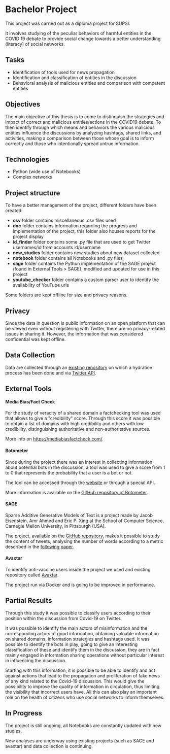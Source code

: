 # Bachelor Project

This project was carried out as a diploma project for SUPSI.

It involves studying of the peculiar behaviors of harmful entities in the COVID 19 debate to provide social change towards a better understanding (literacy) of social networks. 

## Tasks

- Identification of tools used for news propagation
- Identification and classification of entities in the discussion
- Behavioral analysis of malicious entities and comparison with competent entities

## Objectives

The main objective of this thesis is to come to distinguish the strategies and impact of correct and malicious entities/actions in the COVID19 debate.
To then identify through which means and behaviors the various malicious entities influence the discussions by analyzing hashtags, shared links, and activities, making a comparison between those whose goal is to inform correctly and those who intentionally spread untrue information.

## Technologies

- Python (wide use of Notebooks)
- Complex networks

## Project structure

To have a better management of the project, different folders have been created:
- **csv** folder contains miscellaneous .csv files used
- **doc** folder contains information regarding the progress and implementation of the project, this folder also houses reports for the project display
- **id_finder** folder contains some .py file that are used to get Twitter usernames/id from accounts id/username
- **new_studies** folder contains new studies about new dataset collected
- **notebook** folder contains all Notebooks and .py files
- **sage** folder contains the Python implementation of the SAGE project (found in External Tools > SAGE), modified and updated for use in this project
- **youtube_checker** folder contains a custom parser user to identify the availability of YouTube urls

Some folders are kept offline for size and privacy reasons.

## Privacy

Since the data in question is public information on an open platform that can be viewed even without registering with Twitter, there are no privacy-related issues in sharing it. However, the information that was considered confidential was kept offline.

## Data Collection

Data are collected through an [existing repository](https://github.com/echen102/COVID-19-TweetIDs) on which a hydration process has been done and via [Twitter API](https://developer.twitter.com/en/docs).

## External Tools

#### Media Bias/Fact Check

For the study of veracity of a shared domain a factchecking tool was used that allows to give a "credibility" score.
Through this score it was possible to obtain a list of domains with high credibility and others with low credibility, distinguishing authoritative and non-authoritative sources.

More info on https://mediabiasfactcheck.com/.


#### Botometer

Since during the project there was an interest in collecting information about potential bots in the discussion, a tool was used to give a score from 1 to 0 that represents the probability that a user is a bot or not.

The tool can be accessed through the [website](https://botometer.osome.iu.edu/) or through a special API.

More information is available on the [GitHub repository of Botometer](https://github.com/IUNetSci/botometer-python).

#### SAGE

Sparse Additive Generative Models of Text is a project made by Jacob Eisenstein, Amr Ahmed and Eric P. Xing at the 
School of Computer Science, Carnegie Mellon University, in Pittsburgh (USA).

The project, available on the [GitHub repository](https://github.com/jacobeisenstein/SAGE), makes it possible to study the content of tweets, analysing the number of words according to a metric described in the [following paper](http://www.icml-2011.org/papers/534_icmlpaper.pdf).


#### Avaxtar

To identify anti-vaccine users inside the project we used and existing repository called [Avaxtar](https://github.com/Matheus-Schmitz/avaxtar).

The project run via Docker and is going to be improved in performance.


## Partial Results

Through this study it was possible to classify users according to their position within the discussion from Covid-19 on Twitter. 

It was possible to identify the main actors of misinformation and the corresponding actors of good information, obtaining valuable information on shared domains, information strategies and hashtags used.
It was possible to identify the bots in play, going to give an interesting classification of these and identify them in the discussion, they are in fact mainly engaged in information sharing operations without particular interest in influencing the discussion.

Starting with this information, it is possible to be able to identify and act against actions that lead to the propagation and proliferation of fake news of any kind related to the Covid-19 discussion. This would give the possibility to improve the quality of information in circulation, thus limiting the visibility that incorrect users have. All this can also play an important role on the health of citizens who use social networks to inform themselves.

## In Progress

The project is still ongoing, all Notebooks are constantly updated with new studies.

New analyses are underway using existing projects (such as SAGE and avaxtar) and data collection is continuing.